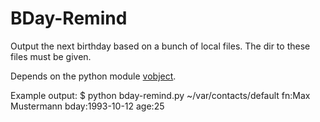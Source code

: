 # BDay-Remind

Output the next birthday based on a bunch of local files. The dir to
these files must be given.

Depends on the python module
[vobject](https://github.com/eventable/vobject).

Example output:
	$ python bday-remind.py ~/var/contacts/default
	fn:Max Mustermann
	bday:1993-10-12
	age:25
